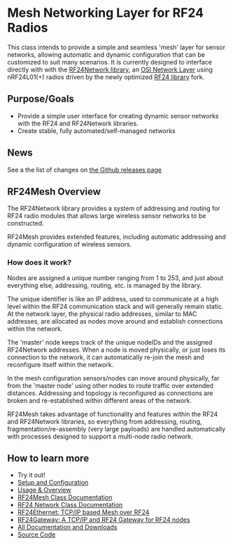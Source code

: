 # Mesh Networking Layer for RF24 Radios

This class intends to provide a simple and seamless 'mesh' layer for sensor networks,
allowing automatic and dynamic configuration that can be customized to suit many scenarios.
It is currently designed to interface directly with with the
[RF24Network library](http://nRF24.github.io/RF24Network), an
[OSI Network Layer](http://en.wikipedia.org/wiki/Network_layer) using nRF24L01(+) radios
driven by the newly optimized [RF24 library](http://nRF24.github.io/RF24) fork.

## Purpose/Goals

- Provide a simple user interface for creating dynamic sensor networks with the RF24 and RF24Network libraries.
- Create stable, fully automated/self-managed networks

## News

See a the list of changes on [the Github releases page](https://github.com/nRF24/RF24Mesh/releases/)

## RF24Mesh Overview

The RF24Network library provides a system of addressing and routing for RF24 radio modules
that allows large wireless sensor networks to be constructed.

RF24Mesh provides extended features, including automatic addressing and dynamic configuration
of wireless sensors.

### How does it work?

Nodes are assigned a unique number ranging from 1 to 253, and just about everything else, addressing, routing, etc. is managed by the library.

The unique identifier is like an IP address, used to communicate at a high level within the
RF24 communication stack and will generally remain static. At the network layer, the physical
radio addresses, similar to MAC addresses, are allocated as nodes move around and establish
connections within the network.

The 'master' node keeps track of the unique nodeIDs and the assigned RF24Network addresses.
When a node is moved physically, or just loses its connection to the network,
it can automatically re-join the mesh and reconfigure itself within the network.

In the mesh configuration sensors/nodes can move around physically, far from the 'master
node' using other nodes to route traffic over extended distances. Addressing and
topology is reconfigured as connections are broken and re-established within different areas
of the network.

RF24Mesh takes advantage of functionality and features within the RF24 and RF24Network
libraries, so everything from addressing, routing, fragmentation/re-assembly
(very large payloads) are handled automatically with processes designed to support a
multi-node radio network.

## How to learn more

- Try it out!
- [Setup and Configuration](md_docs_setup_config.html)
- [Usage & Overview](md_docs_general_usage.html)
- [RF24Mesh Class Documentation](classRF24Mesh.html)
- [RF24 Network Class Documentation](http://nRF24.github.io/RF24Network/)
- [RF24Ethernet: TCP/IP based Mesh over RF24](http://nRF24.github.io/RF24Ethernet/)
- [RF24Gateway: A TCP/IP and RF24 Gateway for RF24 nodes](http://nRF24.github.io/RF24Gateway/)
- [All Documentation and Downloads](https://tmrh20.github.io)
- [Source Code](https://github.com/nRF24/RF24Mesh)
